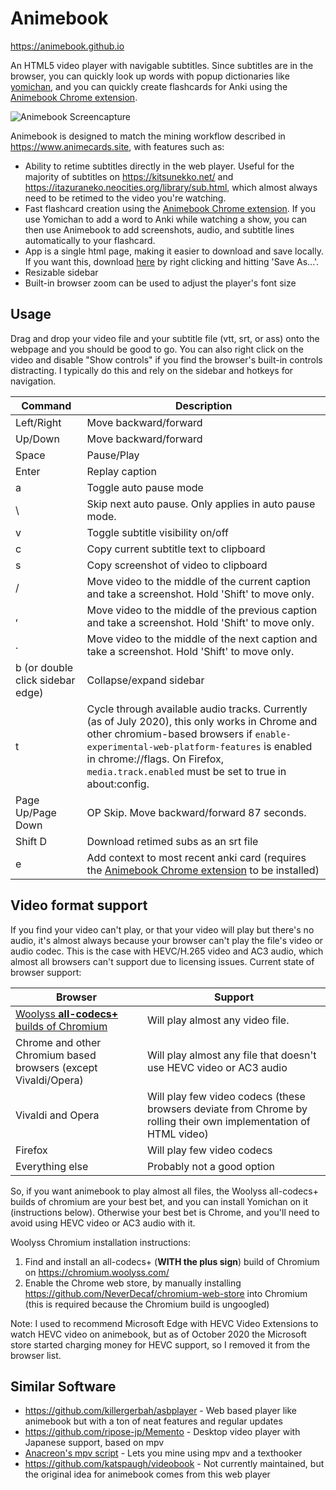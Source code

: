 # Animebook
https://animebook.github.io

An HTML5 video player with navigable subtitles. Since subtitles are in the browser, you can quickly look up words with popup dictionaries like [yomichan](https://foosoft.net/projects/yomichan/), and you can quickly create flashcards for Anki using the [Animebook Chrome extension](https://chrome.google.com/webstore/detail/animebook-anki-export/ohcbgkombhgcbjcikjlgdmjkpibafppa).

![Animebook Screencapture](screencapture.gif)

Animebook is designed to match the mining workflow described in https://www.animecards.site, with features such as:
- Ability to retime subtitles directly in the web player. Useful for the majority of subtitles on https://kitsunekko.net/ and https://itazuraneko.neocities.org/library/sub.html, which almost always need to be retimed to the video you're watching.
- Fast flashcard creation using the [Animebook Chrome extension](https://chrome.google.com/webstore/detail/animebook-anki-export/ohcbgkombhgcbjcikjlgdmjkpibafppa). If you use Yomichan to add a word to Anki while watching a show, you can then use Animebook to add screenshots, audio, and subtitle lines automatically to your flashcard.
- App is a single html page, making it easier to download and save locally. If you want this, download [here](https://raw.githubusercontent.com/animebook/animebook.github.io/master/index.html) by right clicking and hitting 'Save As...'.
- Resizable sidebar
- Built-in browser zoom can be used to adjust the player's font size

## Usage
Drag and drop your video file and your subtitle file (vtt, srt, or ass) onto the webpage and you should be good to go. You can also right click on the video and disable "Show controls" if you find the browser's built-in controls distracting. I typically do this and rely on the sidebar and hotkeys for navigation.

| Command | Description |
|---|---|
| Left/Right | Move backward/forward |
| Up/Down | Move backward/forward |
| Space | Pause/Play |
| Enter | Replay caption |
| a | Toggle auto pause mode |
| \ | Skip next auto pause. Only applies in auto pause mode. |
| v | Toggle subtitle visibility on/off |
| c | Copy current subtitle text to clipboard |
| s | Copy screenshot of video to clipboard |
| / | Move video to the middle of the current caption and take a screenshot. Hold 'Shift' to move only. |
| , | Move video to the middle of the previous caption and take a screenshot. Hold 'Shift' to move only. |
| . | Move video to the middle of the next caption and take a screenshot. Hold 'Shift' to move only. |
| b (or double click sidebar edge) | Collapse/expand sidebar |
| t | Cycle through available audio tracks. Currently (as of July 2020), this only works in Chrome and other chromium-based browsers if ``enable-experimental-web-platform-features`` is enabled in chrome://flags. On Firefox, ``media.track.enabled`` must be set to true in about:config. |
| Page Up/Page Down | OP Skip. Move backward/forward 87 seconds. |
| Shift D | Download retimed subs as an srt file |
| e | Add context to most recent anki card (requires the [Animebook Chrome extension](https://chrome.google.com/webstore/detail/animebook-anki-export/ohcbgkombhgcbjcikjlgdmjkpibafppa) to be installed) |


## Video format support

If you find your video can't play, or that your video will play but there's no audio, it's almost always because your browser can't play the file's video or audio codec. This is the case with HEVC/H.265 video and AC3 audio, which almost all browsers can't support due to licensing issues. Current state of browser support:

| Browser | Support |
|---|---|
|[Woolyss **all-codecs+** builds of Chromium](https://chromium.woolyss.com/)|Will play almost any video file.|
| Chrome and other Chromium based browsers (except Vivaldi/Opera)|Will play almost any file that doesn't use HEVC video or AC3 audio|
|Vivaldi and Opera|Will play few video codecs (these browsers deviate from Chrome by rolling their own implementation of HTML video)|
|Firefox|Will play few video codecs|
|Everything else|Probably not a good option|

So, if you want animebook to play almost all files, the Woolyss all-codecs+ builds of chromium are your best bet, and you can install Yomichan on it (instructions below). Otherwise your best bet is Chrome, and you'll need to avoid using HEVC video or AC3 audio with it.

Woolyss Chromium installation instructions:
1. Find and install an all-codecs+ (**WITH the plus sign**) build of Chromium on https://chromium.woolyss.com/
1. Enable the Chrome web store, by manually installing https://github.com/NeverDecaf/chromium-web-store into Chromium (this is required because the Chromium build is ungoogled)

Note: I used to recommend Microsoft Edge with HEVC Video Extensions to watch HEVC video on animebook, but as of October 2020 the Microsoft store started
charging money for HEVC support, so I removed it from the browser list.

## Similar Software
- https://github.com/killergerbah/asbplayer - Web based player like animebook but with a ton of neat features and regular updates
- https://github.com/ripose-jp/Memento - Desktop video player with Japanese support, based on mpv
- [Anacreon's mpv script](https://anacreondjt.gitlab.io/docs/mpvscript/) - Lets you mine using mpv and a texthooker
- https://github.com/katspaugh/videobook - Not currently maintained, but the original idea for animebook comes from this web player
